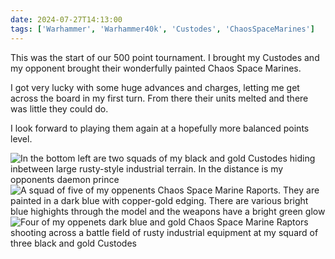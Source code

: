 ```yaml
---
date: 2024-07-27T14:13:00
tags: ['Warhammer', 'Warhammer40k', 'Custodes', 'ChaosSpaceMarines']
---
```


This was the start of our 500 point tournament. I brought my Custodes and my opponent brought their wonderfully painted Chaos Space Marines.

I got very lucky with some huge advances and charges, letting me get across the board in my first turn. From there their units melted and there was little they could do.

I look forward to playing them again at a hopefully more balanced points level.

![In the bottom left are two squads of my black and gold Custodes hiding inbetween large rusty-style industrial terrain. In the distance is my opponents daemon prince](https://cdn.geekyaubergine.com/2024/07/27/IMG_7034.jpeg)
![A squad of five of my oppenents Chaos Space Marine Raports. They are painted in a dark blue with copper-gold edging. There are various bright blue highights through the model and the weapons have a bright green glow](https://cdn.geekyaubergine.com/2024/07/27/IMG_7031.jpeg)
![Four of my oppenets dark blue and gold Chaos Space Marine Raptors shooting across a battle field of rusty industrial equipment at my squard of three black and gold Custodes](https://cdn.geekyaubergine.com/2024/07/27/IMG_7038.jpeg)
